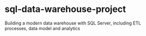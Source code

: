 # sql-data-warehouse-project
Building a modern data warehouse with SQL Server, including ETL processes, data model and analytics
